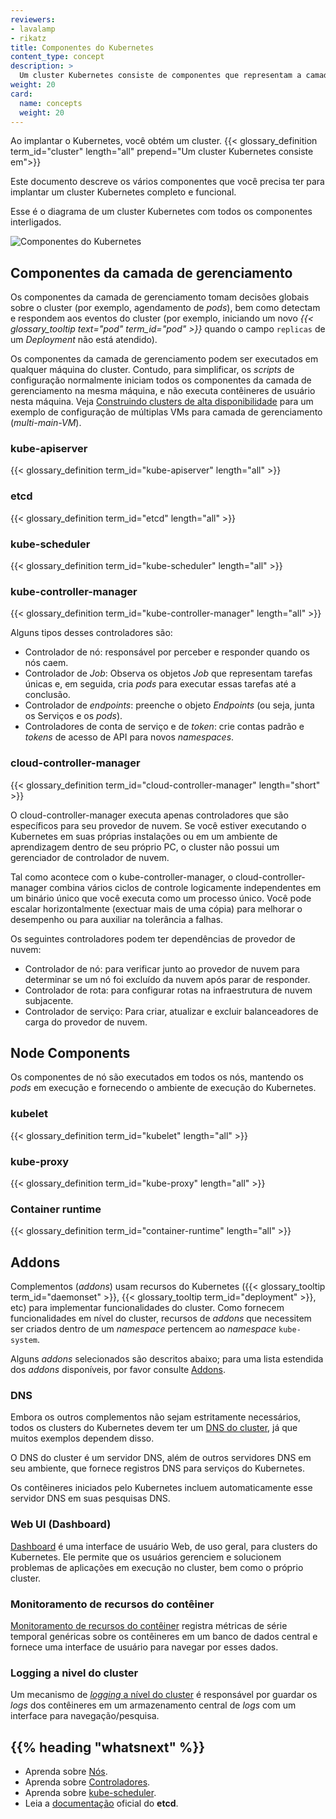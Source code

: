 ```yaml
---
reviewers:
- lavalamp
- rikatz
title: Componentes do Kubernetes
content_type: concept
description: >
  Um cluster Kubernetes consiste de componentes que representam a camada de gerenciamento, e um conjunto de máquinas chamadas nós.
weight: 20
card:
  name: concepts
  weight: 20
---
```


<!-- overview -->
Ao implantar o Kubernetes, você obtém um cluster.
{{< glossary_definition term_id="cluster" length="all" prepend="Um cluster Kubernetes consiste em">}}

Este documento descreve os vários componentes que você precisa ter para implantar um cluster Kubernetes completo e funcional.

Esse é o diagrama de um cluster Kubernetes com todos os componentes interligados.

![Componentes do Kubernetes](/images/docs/components-of-kubernetes.svg)


<!-- body -->
## Componentes da camada de gerenciamento

Os componentes da camada de gerenciamento tomam decisões globais sobre o cluster (por exemplo, agendamento de _pods_), bem como detectam e respondem aos eventos do cluster (por exemplo, iniciando um novo _{{< glossary_tooltip text="pod" term_id="pod" >}}_ quando o campo `replicas` de um _Deployment_ não está atendido).

Os componentes da camada de gerenciamento podem ser executados em qualquer máquina do cluster. Contudo, para simplificar, os _scripts_ de configuração normalmente iniciam todos os componentes da camada de gerenciamento na mesma máquina, e não executa contêineres de usuário nesta máquina. Veja [Construindo clusters de alta disponibilidade](/docs/admin/high-availability/) para um exemplo de configuração de múltiplas VMs para camada de gerenciamento (_multi-main-VM_).

### kube-apiserver

{{< glossary_definition term_id="kube-apiserver" length="all" >}}

### etcd

{{< glossary_definition term_id="etcd" length="all" >}}

### kube-scheduler

{{< glossary_definition term_id="kube-scheduler" length="all" >}}

### kube-controller-manager

{{< glossary_definition term_id="kube-controller-manager" length="all" >}}

Alguns tipos desses controladores são:

  * Controlador de nó: responsável por perceber e responder quando os nós caem.
  * Controlador de _Job_: Observa os objetos _Job_ que representam tarefas únicas e, em seguida, cria _pods_ para executar essas tarefas até a conclusão.
  * Controlador de _endpoints_: preenche o objeto _Endpoints_ (ou seja, junta os Serviços e os _pods_).
  * Controladores de conta de serviço e de _token_: crie contas padrão e _tokens_ de acesso de API para novos _namespaces_.

### cloud-controller-manager

{{< glossary_definition term_id="cloud-controller-manager" length="short" >}}

O cloud-controller-manager executa apenas controladores que são específicos para seu provedor de nuvem.
Se você estiver executando o Kubernetes em suas próprias instalações ou em um ambiente de aprendizagem dentro de seu
próprio PC, o cluster não possui um gerenciador de controlador de nuvem.

Tal como acontece com o kube-controller-manager, o cloud-controller-manager combina vários ciclos de controle logicamente independentes em um binário único que você executa como um processo único. Você pode escalar horizontalmente (exectuar mais de uma cópia) para melhorar o desempenho ou para auxiliar na tolerância a falhas.

Os seguintes controladores podem ter dependências de provedor de nuvem:

  * Controlador de nó: para verificar junto ao provedor de nuvem para determinar se um nó foi excluído da nuvem após parar de responder.
  * Controlador de rota: para configurar rotas na infraestrutura de nuvem subjacente.
  * Controlador de serviço: Para criar, atualizar e excluir balanceadores de carga do provedor de nuvem.

## Node Components

Os componentes de nó são executados em todos os nós, mantendo os _pods_ em execução e fornecendo o ambiente de execução do Kubernetes.

### kubelet

{{< glossary_definition term_id="kubelet" length="all" >}}

### kube-proxy

{{< glossary_definition term_id="kube-proxy" length="all" >}}

### Container runtime

{{< glossary_definition term_id="container-runtime" length="all" >}}

## Addons

Complementos (_addons_) usam recursos do Kubernetes ({{< glossary_tooltip term_id="daemonset" >}}, {{< glossary_tooltip term_id="deployment" >}}, etc) para implementar funcionalidades do cluster. Como fornecem funcionalidades em nível do cluster, recursos de _addons_ que necessitem ser criados dentro de um _namespace_ pertencem ao _namespace_ `kube-system`.

Alguns _addons_ selecionados são descritos abaixo; para uma lista estendida dos _addons_ disponíveis, por favor consulte [Addons](/docs/concepts/cluster-administration/addons/).

### DNS

Embora os outros complementos não sejam estritamente necessários, todos os clusters do Kubernetes devem ter um [DNS do cluster](/docs/concepts/services-networking/dns-pod-service/), já que muitos exemplos dependem disso.

O DNS do cluster é um servidor DNS, além de outros servidores DNS em seu ambiente, que fornece registros DNS para serviços do Kubernetes.

Os contêineres iniciados pelo Kubernetes incluem automaticamente esse servidor DNS em suas pesquisas DNS.

### Web UI (Dashboard)

[Dashboard](/docs/tasks/access-application-cluster/web-ui-dashboard/) é uma interface de usuário Web, de uso geral, para clusters do Kubernetes. Ele permite que os usuários gerenciem e solucionem problemas de aplicações em execução no cluster, bem como o próprio cluster.

### Monitoramento de recursos do contêiner

[Monitoramento de recursos do contêiner](/docs/tasks/debug-application-cluster/resource-usage-monitoring/) registra métricas de série temporal genéricas sobre os contêineres em um banco de dados central e fornece uma interface de usuário para navegar por esses dados.

### Logging a nivel do cluster

Um mecanismo de [_logging_ a nível do cluster](/docs/concepts/cluster-administration/logging/) é responsável por guardar os _logs_ dos contêineres em um armazenamento central de _logs_ com um interface para navegação/pesquisa.

## {{% heading "whatsnext" %}}

* Aprenda sobre [Nós](/docs/concepts/architecture/nodes/).
* Aprenda sobre [Controladores](/docs/concepts/architecture/controller/).
* Aprenda sobre [kube-scheduler](/docs/concepts/scheduling-eviction/kube-scheduler/).
* Leia a [documentação](https://etcd.io/docs/) oficial do **etcd**.
